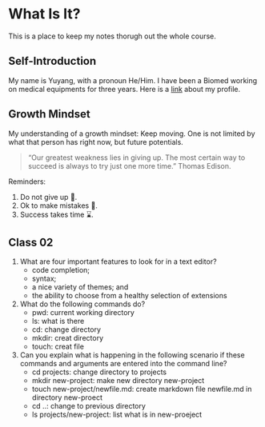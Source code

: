 # What Is It?
This is a place to keep my notes thorugh out the whole course.

## Self-Introduction
My name is Yuyang, with a pronoun He/Him. I have been a Biomed working on  medical equipments for three years. Here is a [link](https://github.com/yuyang201323) about my profile. 

## Growth Mindset
My understanding of a growth mindset: Keep moving. One is not limited by what that person has right now, but future potentials.

>“Our greatest weakness lies in giving up. The most certain way to succeed is always to try just one more time.” Thomas Edison.

Reminders:
1. Do not give up 💪.
2. Ok to make mistakes 🌱.
3. Success takes time ⌛.

## Class 02
1. What are four important features to look for in a text editor?
   - code completion;
   - syntax;
   - a nice variety of themes; and
   - the ability to choose from a healthy selection of extensions
2. What do the following commands do?
   - pwd: current working directory
   - ls: what is there
   - cd: change directory
   - mkdir: creat directory
   - touch: creat file
3. Can you explain what is happening in the following scenario if these commands and arguments are entered into the command line? 
   - cd projects: change directory to projects
   - mkdir new-project: make new directory new-project
   - touch new-project/newfile.md: create markdown file newfile.md in directory new-proect
   - cd ..: change to previous directory
   - ls projects/new-project: list what is in new-proeject
